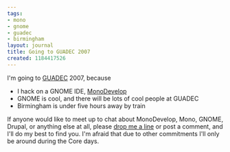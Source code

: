 ```yaml
---
tags:
- mono
- gnome
- guadec
- birmingham
layout: journal
title: Going to GUADEC 2007
created: 1184417526
---
```

I'm going to <a href="http://guadec.org/">GUADEC</a> 2007, because
<ul>
<li>I hack on a GNOME IDE, <a href="http://monodevelop.com">MonoDevelop</a></li>
<li>GNOME is cool, and there will be lots of cool people at GUADEC</li>
<li>Birmingham is under five hours away by train</li>
</ul>

If anyone would like to meet up to chat about MonoDevelop, Mono, GNOME, Drupal, or anything else at all, please <a href="http://mjhutchinson.com/contact">drop me a line</a> or post a comment, and I'll do my best to find you. I'm afraid that due to other commitments I'll only be around during the Core days.
<!--break-->
